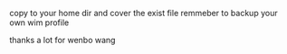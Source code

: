  copy to your home dir and cover the exist file 
remmeber to backup your own wim profile

thanks a lot for wenbo wang